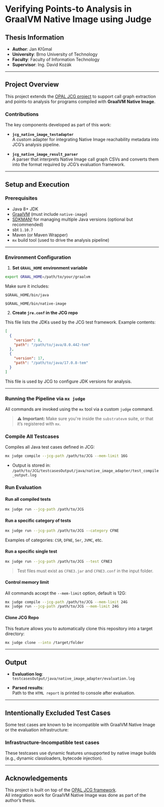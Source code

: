 # Verifying Points-to Analysis in GraalVM Native Image using Judge

## Thesis Information

- **Author**: Jan Křůmal
- **University**: Brno University of Technology
- **Faculty**: Faculty of Information Technology
- **Supervisor**: Ing. David Kozák

---

## Project Overview

This project extends the [OPAL JCG project](https://github.com/opalj/JCG) to support call graph extraction and points-to analysis for programs compiled with **GraalVM Native Image**.

### Contributions

The key components developed as part of this work:

- **`jcg_native_image_testadapter`**  
  A custom adapter for integrating Native Image reachability metadata into JCG’s analysis pipeline.

- **`jcg_native_image_result_parser`**  
  A parser that interprets Native Image call graph CSVs and converts them into the format required by JCG’s evaluation framework.

---

## Setup and Execution

### Prerequisites

- Java 8+ JDK
- [GraalVM](https://www.graalvm.org/) (must include `native-image`)
- [SDKMAN!](https://sdkman.io) for managing multiple Java versions (optional but recommended)
- sbt `1.10.7`
- Maven (or Maven Wrapper)
- `mx` build tool (used to drive the analysis pipeline)

---

### Environment Configuration

1. **Set `GRAAL_HOME` environment variable**

```bash
export GRAAL_HOME=/path/to/your/graalvm
```

Make sure it includes:

```
$GRAAL_HOME/bin/java

$GRAAL_HOME/bin/native-image
```
2. **Create `jre.conf` in the JCG repo**

This file lists the JDKs used by the JCG test framework. Example contents:

```json
[
  {
    "version": 8,
    "path": "/path/to/java/8.0.442-tem"
  },
  {
    "version": 17,
    "path": "/path/to/java/17.0.8-tem"
  }
]
```
This file is used by JCG to configure JDK versions for analysis.

---

### Running the Pipeline via `mx judge`
All commands are invoked using the `mx` tool via a custom `judge` command.

> ⚠️ **Important:** Make sure you're inside the `substratevm` suite, or that it’s registered with `mx`.



### Compile All Testcases

Compiles all Java test cases defined in JCG:

```bash
mx judge compile --jcg-path /path/to/JCG --mem-limit 16G
```

- Output is stored in:  
  `/path/to/JCG/testcasesOutput/java/native_image_adapter/test_compile_output.log`



### Run Evaluation

#### Run all compiled tests

```bash
mx judge run --jcg-path /path/to/JCG
```

#### Run a specific category of tests

```bash
mx judge run --jcg-path /path/to/JCG --category CFNE
```

Examples of categories: `CSR`, `DFNE`, `Ser`, `JVMC`, etc.

#### Run a specific single test

```bash
mx judge run --jcg-path /path/to/JCG --test CFNE3
```

> Test files must exist as `CFNE3.jar` and `CFNE3.conf` in the input folder.

#### Control memory limit

All commands accept the `--mem-limit` option, default is 12G:

```bash
mx judge compile --jcg-path /path/to/JCG --mem-limit 24G
mx judge run --jcg-path /path/to/JCG --mem-limit 24G
```



#### Clone JCG Repo

This feature allows you to automatically clone this repository into a target directory:

```bash
mx judge clone --into /target/folder
```

---

## Output

- **Evaluation log**:  
  `testcasesOutput/java/native_image_adapter/evaluation.log`

- **Parsed results**:  
  Path to the `HTML report` is printed to console after evaluation.


---

## Intentionally Excluded Test Cases

Some test cases are known to be incompatible with GraalVM Native Image or the evaluation infrastructure:

### Infrastructure-Incompatible test cases

These testcases use dynamic features unsupported by native image builds (e.g., dynamic classloaders, bytecode injection).


---


## Acknowledgements

This project is built on top of the [OPAL JCG framework](https://github.com/opalj/JCG).  
All integration work for GraalVM Native Image was done as part of the author’s thesis.

